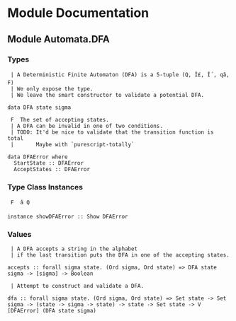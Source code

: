# Module Documentation

## Module Automata.DFA

### Types

     | A Deterministic Finite Automaton (DFA) is a 5-tuple (Q, Î£, Î´, qâ, F)
     | We only expose the type.
     | We leave the smart constructor to validate a potential DFA.

    data DFA state sigma

     F  The set of accepting states.
     | A DFA can be invalid in one of two conditions.
     | TODO: It'd be nice to validate that the transition function is total
     |       Maybe with `purescript-totally`

    data DFAError where
      StartState :: DFAError
      AcceptStates :: DFAError


### Type Class Instances

     F  â Q

    instance showDFAError :: Show DFAError


### Values

     | A DFA accepts a string in the alphabet
     | if the last transition puts the DFA in one of the accepting states.

    accepts :: forall sigma state. (Ord sigma, Ord state) => DFA state sigma -> [sigma] -> Boolean

     | Attempt to construct and validate a DFA.

    dfa :: forall sigma state. (Ord sigma, Ord state) => Set state -> Set sigma -> (state -> sigma -> state) -> state -> Set state -> V [DFAError] (DFA state sigma)



